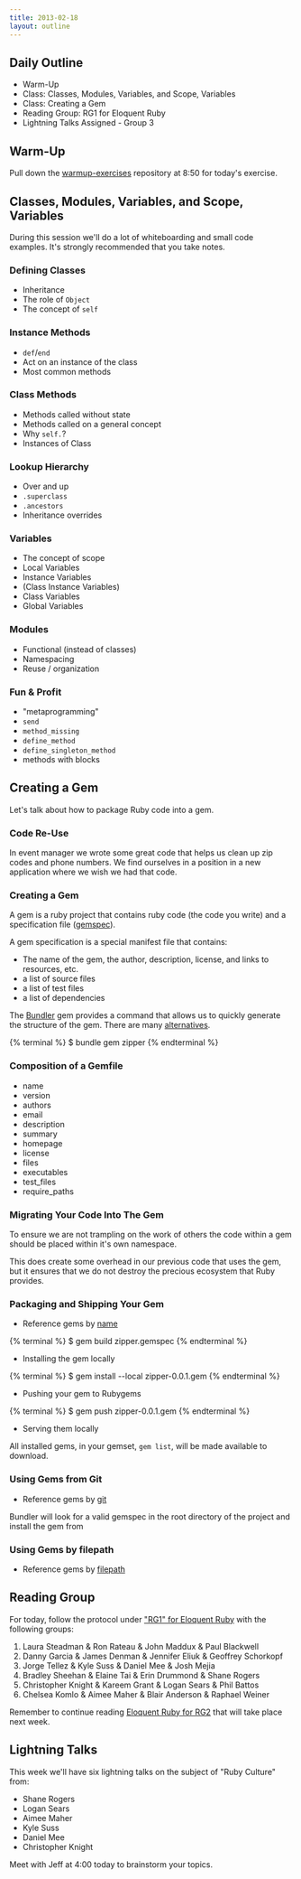 ```yaml
---
title: 2013-02-18
layout: outline
---
```


## Daily Outline

* Warm-Up
* Class: Classes, Modules, Variables, and Scope, Variables
* Class: Creating a Gem
* Reading Group: RG1 for Eloquent Ruby
* Lightning Talks Assigned - Group 3

## Warm-Up

Pull down the [warmup-exercises](https://github.com/JumpstartLab/warmup-exercises) repository at 8:50 for today's exercise.

## Classes, Modules, Variables, and Scope, Variables

During this session we'll do a lot of whiteboarding and small code examples. It's strongly recommended that you take notes.

### Defining Classes

* Inheritance
* The role of `Object`
* The concept of `self`

### Instance Methods

* `def`/`end`
* Act on an instance of the class
* Most common methods

### Class Methods

* Methods called without state
* Methods called on a general concept
* Why `self.`?
* Instances of Class

### Lookup Hierarchy

* Over and up
* `.superclass`
* `.ancestors`
* Inheritance overrides

### Variables

* The concept of scope
* Local Variables
* Instance Variables
* (Class Instance Variables)
* Class Variables
* Global Variables

### Modules

* Functional (instead of classes)
* Namespacing
* Reuse / organization

### Fun & Profit

* "metaprogramming"
* `send`
* `method_missing`
* `define_method`
* `define_singleton_method`
* methods with blocks

## Creating a Gem

Let's talk about how to package Ruby code into a gem.

### Code Re-Use

In event manager we wrote some great code that helps us clean up zip codes
and phone numbers. We find ourselves in a position in a new application
where we wish we had that code.

### Creating a Gem

A gem is a ruby project that contains ruby code (the code you write) and
a specification file ([gemspec](http://docs.rubygems.org/read/chapter/20)).

A gem specification is a special manifest file that contains:

* The name of the gem, the author, description, license, and links to resources, etc.
* a list of source files
* a list of test files
* a list of dependencies

The [Bundler](http://gembundler.com/) gem provides a command that allows
us to quickly generate the structure of the gem. There are many
[alternatives](https://www.ruby-toolbox.com/categories/gem_creation).

{% terminal %} 
$ bundle gem zipper
{% endterminal %}

### Composition of a Gemfile

* name
* version
* authors
* email
* description
* summary
* homepage
* license
* files
* executables
* test\_files
* require\_paths

### Migrating Your Code Into The Gem

To ensure we are not trampling on the work of others the code within a gem
should be placed within it's own namespace.

This does create some overhead in our previous code that uses the gem, but
it ensures that we do not destroy the precious ecosystem that Ruby provides.

### Packaging and Shipping Your Gem

* Reference gems by [name](http://gembundler.com/v1.2/gemfile.html)

{% terminal %} 
$ gem build zipper.gemspec
{% endterminal %}

* Installing the gem locally

{% terminal %} 
$ gem install --local zipper-0.0.1.gem
{% endterminal %}

* Pushing your gem to Rubygems

{% terminal %} 
$ gem push zipper-0.0.1.gem
{% endterminal %}

* Serving them locally

All installed gems, in your gemset, `gem list`, will be made available to
download.

### Using Gems from Git

* Reference gems by [git](http://gembundler.com/v1.2/git.html)

Bundler will look for a valid gemspec in the root directory of the project
and install the gem from 

### Using Gems by filepath

* Reference gems by [filepath](http://gembundler.com/v1.2/gemfile.html)

## Reading Group

For today, follow the protocol under ["RG1" for Eloquent Ruby](http://tutorials.jumpstartlab.com/$1) with the following groups:

1. Laura Steadman & Ron Rateau & John Maddux & Paul Blackwell
2. Danny Garcia & James Denman & Jennifer Eliuk & Geoffrey Schorkopf
3. Jorge Tellez & Kyle Suss & Daniel Mee & Josh Mejia
4. Bradley Sheehan & Elaine Tai & Erin Drummond & Shane Rogers
5. Christopher Knight & Kareem Grant & Logan Sears & Phil Battos
6. Chelsea Komlo & Aimee Maher & Blair Anderson & Raphael Weiner

Remember to continue reading [Eloquent Ruby for RG2](http://tutorials.jumpstartlab.com/$1) that will take place next week.

## Lightning Talks

This week we'll have six lightning talks on the subject of "Ruby Culture" from:

* Shane Rogers
* Logan Sears
* Aimee Maher
* Kyle Suss
* Daniel Mee
* Christopher Knight

Meet with Jeff at 4:00 today to brainstorm your topics.
